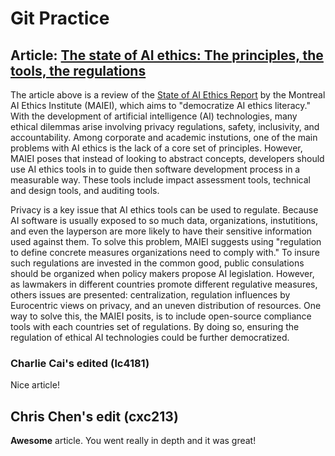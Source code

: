 # Git Practice
## Article: [The state of AI ethics: The principles, the tools, the regulations](https://venturebeat.com/2022/02/03/the-state-of-ai-ethics-the-principles-the-tools-the-regulations/)

The article above is a review of the [State of AI Ethics Report](https://montrealethics.ai/state) by the Montreal AI Ethics Institute (MAIEI), which aims to "democratize AI ethics literacy." With the development of artificial intelligence (AI) technologies, many ethical dilemmas arise involving privacy regulations, safety, inclusivity, and accountability. Among corporate and academic instutions, one of the main problems with AI ethics is the lack of a core set of principles. However, MAIEI poses that instead of looking to abstract concepts, developers should use AI ethics tools in to guide then software development process in a measurable way. These tools include impact assessment tools, technical and design tools, and auditing tools.

Privacy is a key issue that AI ethics tools can be used to regulate. Because AI software is usually exposed to so much data, organizations, instutitions, and even the layperson are more likely to have their sensitive information used against them. To solve this problem, MAIEI suggests using "regulation to define concrete measures organizations need to comply with." To insure such regulations are invested in the common good, public consulations should be organized when policy makers propose AI legislation. However, as lawmakers in different countries promote different regulative measures, others issues are presented: centralization, regulation influences by Eurocentric views on privacy, and an uneven distribution of resources. One way to solve this, the MAIEI posits, is to include open-source compliance tools with each countries set of regulations. By doing so, ensuring the regulation of ethical AI technologies could be further democratized.

<h3>Charlie Cai's edited (lc4181)</h3>
<p>Nice article!</p>

## Chris Chen's edit (cxc213)
**Awesome** article. You went really in depth and it was great!